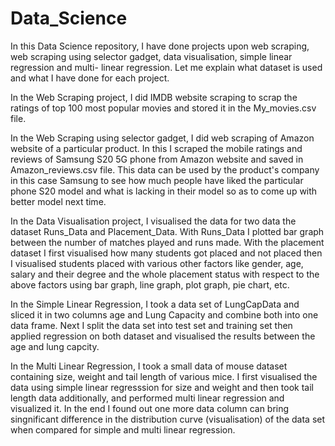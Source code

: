 # Data_Science
In this Data Science repository, I have done projects upon web scraping, web scraping using selector gadget, data visualisation, simple linear regression and multi- linear regression. Let me explain what dataset is used and what I have done for each project.

In the Web Scraping project, I did IMDB website scraping to scrap the ratings of top 100 most popular movies and stored it in the My_movies.csv file.

In the Web Scraping using selector gadget, I did web scraping of Amazon website of a particular product. In this I scraped the mobile ratings and reviews of Samsung S20 5G phone from Amazon website and saved in Amazon_reviews.csv file. This data can be used by the product's company in this case Samsung to see how much people have liked the particular phone S20 model and what is lacking in their model so as to come up with better model next time.

In the Data Visualisation project, I visualised the data for two data the dataset Runs_Data and Placement_Data. With Runs_Data I plotted bar graph between the number of matches played and runs made. With the placement dataset I first visualised how many students got placed and not placed then I visualised students placed with various other factors like gender, age, salary and their degree and the whole placement status with respect to the above factors using bar graph, line graph, plot graph, pie chart, etc.

In the Simple Linear Regression, I took a data set of LungCapData and sliced it in two columns age and Lung Capacity and combine both into one data frame. Next I split the data set into test set and training set then applied regression on both dataset and visualised the results between the age and lung capcity.

In the Multi Linear Regression, I took a small data of mouse dataset containing size, weight and tail length of various mice. I first visualised the data using simple linear regresssion for size and weight and then took tail length data additionally, and performed multi linear regression and visualized it. In the end I found out one more data column can bring singnificant difference in the distribution curve (visualisation) of the data set when compared for simple and multi linear regression.
